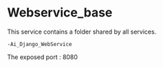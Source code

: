 # Webservice_base  
This service contains a folder shared by all services.
    
    -Ai_Django_WebService
    
The exposed port : 8080